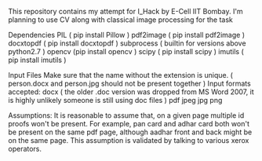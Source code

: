 This repository contains my attempt for I_Hack by E-Cell IIT Bombay.
I'm planning to use CV along with classical image processing for the task

Dependencies
PIL ( pip install Pillow )
pdf2image ( pip install pdf2image )
docxtopdf ( pip install docxtopdf )
subprocess ( builtin for versions above python2.7 )
opencv (pip install opencv )
scipy ( pip install scipy )
imutils ( pip install imutils )


Input Files
Make sure that the name without the extension is unique. ( person.docx and person.jpg should not be present together )
Input formats accepted:
docx ( the older .doc version was dropped from MS Word 2007, it is highly unlikely someone is still using doc files )
pdf
jpeg
jpg
png

Assumptions:
It is reasonable to assume that, on a given page multiple id proofs won't be present.
For example, pan card and adhar card both won't be present on the same pdf page, although aadhar front and back might be
on the same page. This assumption is validated by talking to various xerox operators.



